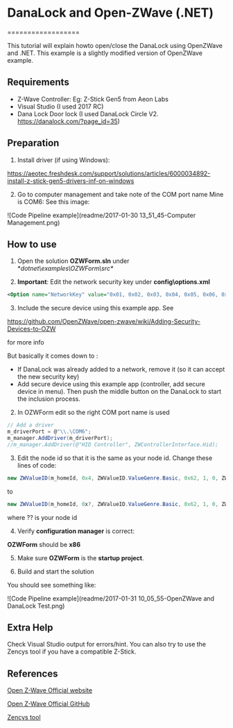 # DanaLock and Open-ZWave (.NET)
==================

This tutorial will explain howto open/close the DanaLock using OpenZWave and .NET. This example is a slightly modified version of OpenZWave example.


## Requirements

- Z-Wave Controller: Eg: Z-Stick Gen5 from Aeon Labs
- Visual Studio (I used 2017 RC)
- Dana Lock Door lock (I used DanaLock Circle V2. https://danalock.com/?page_id=35)


## Preparation

1) Install driver (if using Windows):

https://aeotec.freshdesk.com/support/solutions/articles/6000034892-install-z-stick-gen5-drivers-inf-on-windows

2) Go to computer management and take note of the COM port name
Mine is COM6: See this image: 

![Code Pipeline example](readme/2017-01-30 13_51_45-Computer Management.png)



## How to use

1) Open the solution **OZWForm.sln** under **dotnet\examples\OZWForm\src\**


2) **Important**: Edit the network security key under **config\options.xml**

```xml
<Option name="NetworkKey" value="0x01, 0x02, 0x03, 0x04, 0x05, 0x06, 0x07, 0x08, 0x09, 0x0A, 0x0B, 0x0C, 0x0D, 0x0E, 0x0F, 0x10" />
```

3) Include the secure device using this example app. See 

https://github.com/OpenZWave/open-zwave/wiki/Adding-Security-Devices-to-OZW 

for more info

But basically it comes down to :

- If DanaLock was already added to a network, remove it (so it can accept the new security key)
- Add secure device using this example app (controller, add secure device in menu). Then push the middle button on the DanaLock to start the inclusion process.

2) In OZWForm edit so the right COM port name is used

```csharp
// Add a driver
m_driverPort = @"\\.\COM6";
m_manager.AddDriver(m_driverPort);
//m_manager.AddDriver(@"HID Controller", ZWControllerInterface.Hid);
```

3) Edit the node id so that it is the same as your node id. Change these lines of code:

```csharp
new ZWValueID(m_homeId, 0x4, ZWValueID.ValueGenre.Basic, 0x62, 1, 0, ZWValueID.ValueType.Bool, 0);
```

to 

```csharp
new ZWValueID(m_homeId, 0x?, ZWValueID.ValueGenre.Basic, 0x62, 1, 0, ZWValueID.ValueType.Bool, 0);
```

where ?? is your node id


4) Verify **configuration manager** is correct:

**OZWForm**  should be **x86**

5) Make sure **OZWForm** is the **startup project**.

6) Build and start the solution

You should see something like:

![Code Pipeline example](readme/2017-01-31 10_05_55-OpenZWave and DanaLock Test.png)


## Extra Help

Check Visual Studio output for errors/hint. You can also try to use the Zencys tool if you have a compatible Z-Stick. 

## References

[Open Z-Wave Official website](http://www.openzwave.com/)

[Open Z-Wave Official GitHub](https://github.com/openzwave/)

[Zencys tool](https://aeotec.freshdesk.com/support/solutions/articles/6000110204-zensys)


